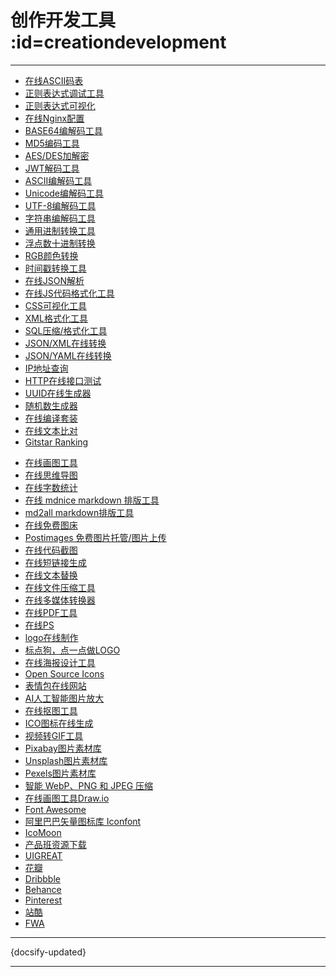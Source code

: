 # 创作开发工具 :id=creationdevelopment

---
<!-- panels:start -->
<!-- div:left-panel -->
- [在线ASCII码表](http://www.fly63.com/tool/ascii/)
- [正则表达式调试工具](https://regexr.com/)
- [正则表达式可视化](https://jex.im/regulex/)
- [在线Nginx配置](https://nginxconfig.io/)
- [BASE64编解码工具](https://base64.supfree.net/)
- [MD5编码工具](https://www.zxgj.cn/g/md5)
- [AES/DES加解密](http://www.fly63.com/tool/cipher/)
- [JWT解码工具](http://jwt.calebb.net/)
- [ASCII编解码工具](https://www.matools.com/code-convert-ascii)
- [Unicode编解码工具](https://www.zxgj.cn/g/unicode)
- [UTF-8编解码工具](https://www.zxgj.cn/g/utf8)
- [字符串编解码工具](https://www.zxgj.cn/g/enstring)
- [通用进制转换工具](https://www.zxgj.cn/g/jinzhi)
- [浮点数十进制转换](http://www.binaryconvert.com/)
- [RGB颜色转换](https://www.zxgj.cn/g/yansezhi)
- [时间戳转换工具](https://www.zxgj.cn/g/unix)
- [在线JSON解析](http://www.json.cn/)
- [在线JS代码格式化工具](https://prettier.io/playground/)
- [CSS可视化工具](https://enjoycss.com/)
- [XML格式化工具](https://www.zxgj.cn/g/xmlformat)
- [SQL压缩/格式化工具](https://www.zxgj.cn/g/sqlformat)
- [JSON/XML在线转换](https://www.zxgj.cn/g/jsonxml)
- [JSON/YAML在线转换](http://www.fly63.com/tool/jsonyaml/)
- [IP地址查询](https://www.ipip.net/ip.html)
- [HTTP在线接口测试](http://www.fly63.com/php/http/)
- [UUID在线生成器](https://www.zxgj.cn/g/uuid)
- [随机数生成器](https://www.zxgj.cn/g/suijishu)
- [在线编译套装](https://c.runoob.com/)
- [在线文本比对](http://www.fly63.com/tool/textdiff/)
- [Gitstar Ranking](https://gitstar-ranking.com/)
<!-- div:right-panel -->
- [在线画图工具](https://www.processon.com/)
- [在线思维导图](http://www.mindline.cn/webapp)
- [在线字数统计](https://www.eteste.com/)
- [在线 mdnice markdown 排版工具](https://mdnice.com/)
- [md2all markdown排版工具](http://md.aclickall.com/)
- [在线免费图床](https://sm.ms/)
- [Postimages 免费图片托管/图片上传](https://postimages.org/)
- [在线代码截图](https://carbon.now.sh/)
- [在线短链接生成](http://mrw.so/)
- [在线文本替换](http://www.fly63.com/tool/textreplace/)
- [在线文件压缩工具](https://docsmall.com/)
- [在线多媒体转换器](https://cn.office-converter.com/)
- [在线PDF工具](https://smallpdf.com/cn/pdf-tools)
- [在线PS](https://www.uupoop.com/)
- [logo在线制作](http://www.uugai.com/)
- [标点狗，点一点做LOGO](https://www.logoko.com.cn/)
- [在线海报设计工具](https://www.designcap.com/)
- [Open Source Icons](https://feathericons.com/)
- [表情包在线网站](https://fabiaoqing.com/)
- [AI人工智能图片放大](https://bigjpg.com/)
- [在线抠图工具](https://www.remove.bg/zh)
- [ICO图标在线生成](http://www.fly63.com/php/ico/)
- [视频转GIF工具](http://www.fly63.com/tool/giftxt/)
- [Pixabay图片素材库](https://pixabay.com/zh/)
- [Unsplash图片素材库](https://unsplash.com/)
- [Pexels图片素材库](http://www.pexels.com/)
- [智能 WebP、PNG 和 JPEG 压缩](https://tinypng.com/)
- [在线画图工具Draw.io](https://app.diagrams.net/)
- [Font Awesome](http://www.bootcss.com/p/font-awesome/)
- [阿里巴巴矢量图标库 Iconfont](http://iconfont.cn/)
- [IcoMoon](https://icomoon.io/)
- [产品班资源下载](http://www.chanpinban.com/downloads/)
- [UIGREAT](http://www.uigreat.com/)
- [花瓣](http://huaban.com/)
- [Dribbble](https://dribbble.com/)
- [Behance](https://www.behance.net/)
- [Pinterest](https://www.pinterest.com/)
- [站酷](http://www.zcool.com.cn/)
- [FWA](https://thefwa.com/)
<!-- panels:end -->
---

<!-- 最近更新时间 -->
<last-update-time>{docsify-updated}</last-update-time>

---

<!-- 版权 -->
<copyright></copyright>
